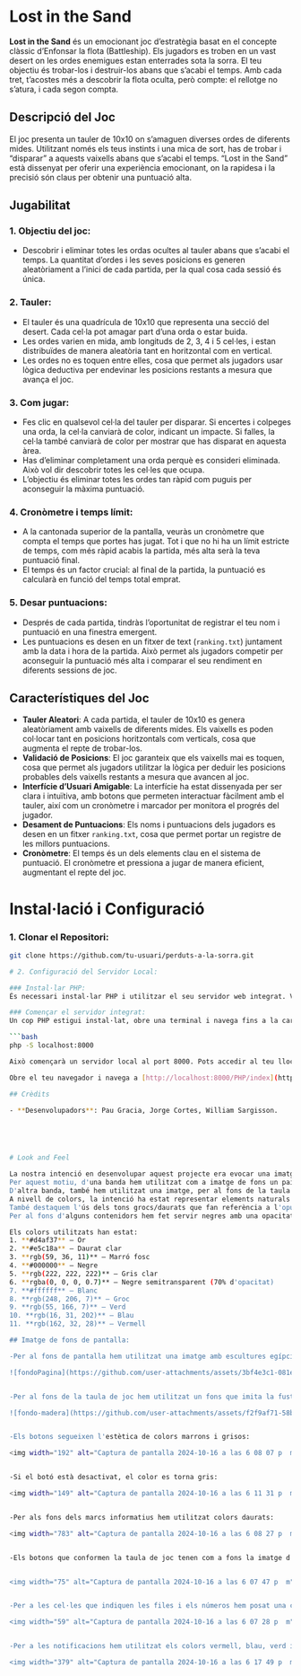 



# Lost in the Sand

**Lost in the Sand** és un emocionant joc d’estratègia basat en el concepte clàssic d’Enfonsar la flota (Battleship). Els jugadors es troben en un vast desert on les ordes enemigues estan enterrades sota la sorra. El teu objectiu és trobar-los i destruir-los abans que s’acabi el temps. Amb cada tret, t’acostes més a descobrir la flota oculta, però compte: el rellotge no s’atura, i cada segon compta.

## Descripció del Joc

El joc presenta un tauler de 10x10 on s’amaguen diverses ordes de diferents mides. Utilitzant només els teus instints i una mica de sort, has de trobar i “disparar” a aquests vaixells abans que s’acabi el temps. “Lost in the Sand” està dissenyat per oferir una experiència emocionant, on la rapidesa i la precisió són claus per obtenir una puntuació alta.

## Jugabilitat

### 1. Objectiu del joc:
- Descobrir i eliminar totes les ordas ocultes al tauler abans que s’acabi el temps. La quantitat d’ordes i les seves posicions es generen aleatòriament a l’inici de cada partida, per la qual cosa cada sessió és única.

### 2. Tauler:
- El tauler és una quadrícula de 10x10 que representa una secció del desert. Cada cel·la pot amagar part d’una orda o estar buida.
- Les ordes varien en mida, amb longituds de 2, 3, 4 i 5 cel·les, i estan distribuïdes de manera aleatòria tant en horitzontal com en vertical.
- Les ordes no es toquen entre elles, cosa que permet als jugadors usar lògica deductiva per endevinar les posicions restants a mesura que avança el joc.

### 3. Com jugar:
- Fes clic en qualsevol cel·la del tauler per disparar. Si encertes i colpeges una orda, la cel·la canviarà de color, indicant un impacte. Si falles, la cel·la també canviarà de color per mostrar que has disparat en aquesta àrea.
- Has d’eliminar completament una orda perquè es consideri eliminada. Això vol dir descobrir totes les cel·les que ocupa.
- L’objectiu és eliminar totes les ordes tan ràpid com puguis per aconseguir la màxima puntuació.

### 4. Cronòmetre i temps límit:
- A la cantonada superior de la pantalla, veuràs un cronòmetre que compta el temps que portes has jugat. Tot i que no hi ha un límit estricte de temps, com més ràpid acabis la partida, més alta serà la teva puntuació final.
- El temps és un factor crucial: al final de la partida, la puntuació es calcularà en funció del temps total emprat.

### 5. Desar puntuacions:
- Després de cada partida, tindràs l’oportunitat de registrar el teu nom i puntuació en una finestra emergent.
- Les puntuacions es desen en un fitxer de text (`ranking.txt`) juntament amb la data i hora de la partida. Això permet als jugadors competir per aconseguir la puntuació més alta i comparar el seu rendiment en diferents sessions de joc.

## Característiques del Joc

- **Tauler Aleatori**: A cada partida, el tauler de 10x10 es genera aleatòriament amb vaixells de diferents mides. Els vaixells es poden col·locar tant en posicions horitzontals com verticals, cosa que augmenta el repte de trobar-los.
- **Validació de Posicions**: El joc garanteix que els vaixells mai es toquen, cosa que permet als jugadors utilitzar la lògica per deduir les posicions probables dels vaixells restants a mesura que avancen al joc.
- **Interfície d’Usuari Amigable**: La interfície ha estat dissenyada per ser clara i intuïtiva, amb botons que permeten interactuar fàcilment amb el tauler, així com un cronòmetre i marcador per monitora el progrés del jugador.
- **Desament de Puntuacions**: Els noms i puntuacions dels jugadors es desen en un fitxer `ranking.txt`, cosa que permet portar un registre de les millors puntuacions.
- **Cronòmetre**: El temps és un dels elements clau en el sistema de puntuació. El cronòmetre et pressiona a jugar de manera eficient, augmentant el repte del joc.

# Instal·lació i Configuració

### 1. Clonar el Repositori:
```bash
git clone https://github.com/tu-usuari/perduts-a-la-sorra.git

# 2. Configuració del Servidor Local:

### Instal·lar PHP:
És necessari instal·lar PHP i utilitzar el seu servidor web integrat. Ves a la pàgina oficial de PHP: [https://www.php.net/downloads.php](https://www.php.net/downloads.php) i descarrega la versió adequada per al teu sistema.

### Començar el servidor integrat:
Un cop PHP estigui instal·lat, obre una terminal i navega fins a la carpeta on hi ha el teu codi de PHP. Executa la següent comanda per iniciar el servidor:

```bash
php -S localhost:8000

Això començarà un servidor local al port 8000. Pots accedir al teu lloc web a [http://localhost:8000/](http://localhost:8000/).

Obre el teu navegador i navega a [http://localhost:8000/PHP/index](http://localhost:8000/PHP/index) per iniciar el joc.

## Crèdits

- **Desenvolupadors**: Pau Gracia, Jorge Cortes, William Sargisson.





# Look and Feel

La nostra intenció en desenvolupar aquest projecte era evocar una imatge que ens transportés a l'antic Egipte.  
Per aquest motiu, d'una banda hem utilitzat com a imatge de fons un paisatge on es poden veure diferents elements d'escultura egípcia com esfinxs.  
D'altra banda, també hem utilitzat una imatge, per al fons de la taula principal del joc, que imita la fusta.  
A nivell de colors, la intenció ha estat representar elements naturals d'aquella zona, com la terra del desert amb el marró clar o el marró fosc de la fusta.  
També destaquem l'ús dels tons grocs/daurats que fan referència a l'opulència de les joies o dels mateixos sarcòfags.  
Per al fons d'alguns contenidors hem fet servir negres amb una opacitat reduïda.  

Els colors utilitzats han estat:  
1. **#d4af37** – Or  
2. **#e5c18a** – Daurat clar  
3. **rgb(59, 36, 11)** – Marró fosc  
4. **#000000** – Negre  
5. **rgb(222, 222, 222)** – Gris clar  
6. **rgba(0, 0, 0, 0.7)** – Negre semitransparent (70% d'opacitat)  
7. **#ffffff** – Blanc  
8. **rgb(248, 206, 7)** – Groc  
9. **rgb(55, 166, 7)** – Verd  
10. **rgb(16, 31, 202)** – Blau  
11. **rgb(162, 32, 28)** – Vermell  

## Imatge de fons de pantalla:

-Per al fons de pantalla hem utilitzat una imatge amb escultures egípcies.

![fondoPagina](https://github.com/user-attachments/assets/3bf4e3c1-081e-481b-a353-7b4c870c9bd0)


-Per al fons de la taula de joc hem utilitzat un fons que imita la fusta:

![fondo-madera](https://github.com/user-attachments/assets/f2f9af71-58bd-4378-9cce-d898f26fb231)


-Els botons segueixen l'estètica de colors marrons i grisos:

<img width="192" alt="Captura de pantalla 2024-10-16 a las 6 08 07 p  m" src="https://github.com/user-attachments/assets/07cf5a83-472a-493a-8d61-9cc96c730c1f">


-Si el botó està desactivat, el color es torna gris:

<img width="149" alt="Captura de pantalla 2024-10-16 a las 6 11 31 p  m" src="https://github.com/user-attachments/assets/d93929d6-c8ea-4920-87a3-f7f7410db3b2">


-Per als fons dels marcs informatius hem utilitzat colors daurats:

<img width="783" alt="Captura de pantalla 2024-10-16 a las 6 08 27 p  m" src="https://github.com/user-attachments/assets/23df40c9-5abb-4bc2-8a1a-9572f07cdb20">


-Els botons que conformen la taula de joc tenen com a fons la imatge d'un jeroglífic.


<img width="75" alt="Captura de pantalla 2024-10-16 a las 6 07 47 p  m" src="https://github.com/user-attachments/assets/2f8b6f90-625e-4a6c-b0a8-b532b6db6138">


-Per a les cel·les que indiquen les files i els números hem posat una cenefa que també imita la fusta:

<img width="59" alt="Captura de pantalla 2024-10-16 a las 6 07 28 p  m" src="https://github.com/user-attachments/assets/be0c9732-d751-4bc9-a6f8-6b35c6f9e9ae">


-Per a les notificacions hem utilitzat els colors vermell, blau, verd i groc depenent del seu tipus (Error, advertència...).

<img width="379" alt="Captura de pantalla 2024-10-16 a las 6 17 49 p  m" src="https://github.com/user-attachments/assets/b30262fa-2452-4993-bbf6-9892687cc6ec">


